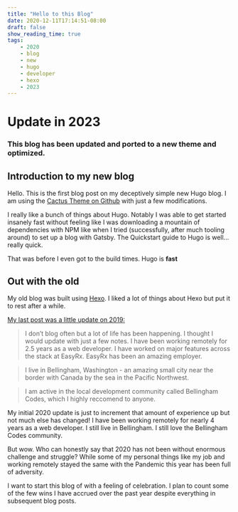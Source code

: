 ```yaml
---
title: "Hello to this Blog"
date: 2020-12-11T17:14:51-08:00
draft: false
show_reading_time: true
tags: 
    - 2020
    - blog
    - new
    - hugo
    - developer
    - hexo
    - 2023
---
```

# Update in 2023

### This blog has been updated and ported to a new theme and optimized.
## Introduction to my new blog

Hello. This is the first blog post on my deceptively simple new Hugo blog.  I am using the [Cactus Theme on Github](https://github.com/monkeyWzr/hugo-theme-cactus) with just a few modifications.

I really like a bunch of things about Hugo. Notably I was able to get started insanely fast without feeling like I was downloading a mountain of dependencies with NPM like when I tried (successfully, after much tooling around) to set up a blog with Gatsby. The Quickstart guide to Hugo is well... really quick. 

That was before I even got to the build times. Hugo is __fast__

## Out with the old

My old blog was built using [Hexo](https://hexo.io/). I liked a lot of things about Hexo but put it to rest after a while.

[My last post was a little update on 2019:](https://bootstrap-hexo-blog.firebaseapp.com/2019/11/09/2019-update/)

>I don’t blog often but a lot of life has been happening. I thought I would update with just a few notes.
I have been working remotely for 2.5 years as a web developer. I have worked on major features across the stack at EasyRx. EasyRx has been an amazing employer.

>I live in Bellingham, Washington - an amazing small city near the border with Canada by the sea in the Pacific Northwest.

>I am active in the local development community called Bellingham Codes, which I highly reccomend to anyone.

My initial 2020 update is just to increment that amount of experience up but not much else has changed! I have been working remotely for nearly 4 years as a web developer. I still live in Bellingham. I still love the Bellingham Codes community.

But wow. Who can honestly say that 2020 has not been without enormous challenge and struggle? While some of my personal things like my job and working remotely stayed the same with the Pandemic this year has been full of adversity.

I want to start this blog of with a feeling of celebration. I plan to count some of the few wins I have accrued over the past year despite everything in subsequent blog posts.





